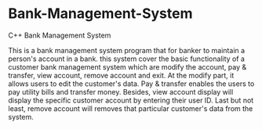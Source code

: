 # Bank-Management-System
C++ Bank Management System


This is a bank management system program that for banker to maintain a person's account in a bank.  this system cover the basic functionality of a customer bank management system which are modify the account, pay & transfer, view account, remove account and exit. At the modify part, it allows users to edit the customer's data. Pay & transfer enables the users to pay utility bills and transfer money. Besides, view account display will display the specific customer account by entering their user ID. Last but not least, remove account will removes that particular customer's data from the system.
